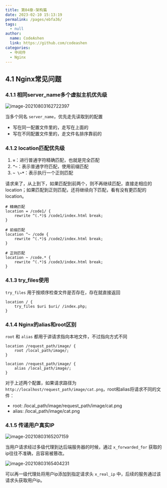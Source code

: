 ```yaml
---
title: 第04章-架构篇
date: 2023-02-10 15:13:19
permalink: /pages/ebfa36/
tags: 
  - null
author: 
  name: CodeAshen
  link: https://github.com/codeashen
categories: 
  - 中间件
  - Nginx
---
```

## 4.1 Nginx常见问题

### 4.1.1 相同server_name多个虚拟主机优先级

![image-20210803162722397](https://z3.ax1x.com/2021/08/03/fiGXo8.png)

当多个同名 `server_name`，优先走先读取到的配置

- 写在同一配置文件里的，走写在上面的
- 写在不同配置文件里的，走文件名排序靠前的

### 4.1.2 location匹配优先级

1. **`=`**：进行普通字符精确匹配，也就是完全匹配
2. **`^~`**：表示普通字符匹配，使用前缀匹配
3. **`~ \~*`**：表示执行一个正则匹配

请求来了，从上到下，如果匹配到前两个，则不再继续匹配，直接走相应的location；如果匹配到正则匹配，还将继续向下匹配，看有没有更匹配的location。

```nginx
# 精确匹配
location = /code1/ {
    rewrite ^(.*)$ /code1/index.html break;
}

# 前缀匹配
location ^~ /code {
    rewrite ^(.*)$ /code2/index.html break;
}

# 正则匹配
location ~ /code.* {
    rewrite ^(.*)$ /code3/index.html break;
}
```

### 4.1.3 try_files使用

`try_files` 用于按顺序检查文件是否存在，存在就直接返回

```nginx
location / {
    try_files $uri $uri/ /index.php;
}
```

### 4.1.4 Nginx的alias和root区别

`root` 和 `alias` 都用于讲请求指向本地文件，不过指向方式不同

```nginx
location /request_path/image/ {
    root /local_path/image/;
}
```

```nginx
location /request_path/image/ {
    alias /local_path/image/;
}
```

对于上述两个配置，如果请求路径为 `http://localhost/request_path/image/cat.png`，root和alias将请求不同的文件：

- root: /local_path/image/request_path/image/cat.png
- alias: /local_path/image/cat.png

### 4.1.5 传递用户真实IP

![image-20210803165207159](https://z3.ax1x.com/2021/08/03/fiaMaq.png)

当用户请求经过多级代理到达后端服务器的时候，通过 `x_forwarded_for` 获取的ip往往不准确，且容易被篡改。

![image-20210803165404231](https://z3.ax1x.com/2021/08/03/fiaIW8.png)

可以再一级代理处将用户ip添加到指定请求头 `x_real_ip` 中，后续的服务通过该请求头获取用户ip。

